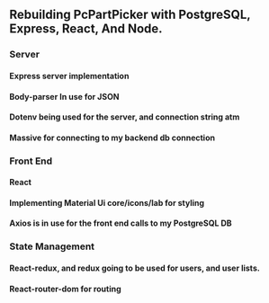 ## Rebuilding PcPartPicker with PostgreSQL, Express, React, And Node.
### Server
#### Express server implementation
#### Body-parser In use for JSON
#### Dotenv being used for the server, and connection string atm
#### Massive for connecting to my backend db connection

### Front End 
#### React
#### Implementing Material Ui core/icons/lab for styling 
#### Axios is in use for the front end calls to my PostgreSQL DB

### State Management
#### React-redux, and redux going to be used for users, and user lists.
#### React-router-dom for routing
